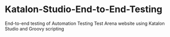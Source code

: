 # Katalon-Studio-End-to-End-Testing
End-to-end testing of Automation Testing Test Arena website using Katalon Studio and Groovy scripting

